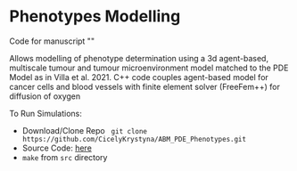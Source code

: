 # Phenotypes Modelling

Code for manuscript ""

Allows modelling of phenotype determination using a 3d agent-based, multiscale tumour and tumour microenvironment model matched to the PDE Model as in Villa et al. 2021. C++ code couples agent-based model for cancer cells and blood vessels with finite element solver (FreeFem++) for diffusion of oxygen

To Run Simulations:

* Download/Clone Repo ``` git clone https://github.com/CicelyKrystyna/ABM_PDE_Phenotypes.git```
* Source Code: [here](https://github.com/CicelyKrystyna/ABM_PDE_Phenotypes/tree/main/src)
* ```make``` from ```src``` directory
